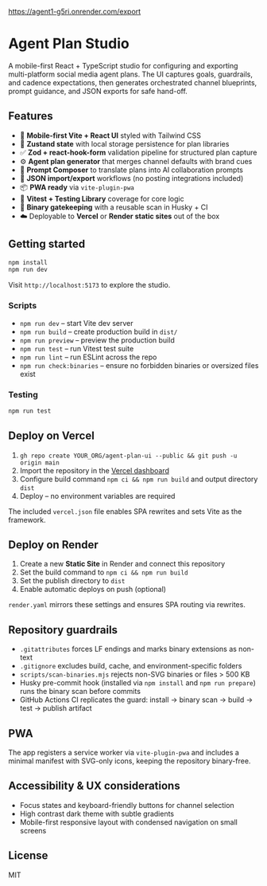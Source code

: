 https://agent1-g5ri.onrender.com/export


# Agent Plan Studio

A mobile-first React + TypeScript studio for configuring and exporting multi-platform social media agent plans. The UI captures goals, guardrails, and cadence expectations, then generates orchestrated channel blueprints, prompt guidance, and JSON exports for safe hand-off.

## Features

- 📱 **Mobile-first Vite + React UI** styled with Tailwind CSS
- 🧠 **Zustand state** with local storage persistence for plan libraries
- ✅ **Zod + react-hook-form** validation pipeline for structured plan capture
- ⚙️ **Agent plan generator** that merges channel defaults with brand cues
- 📝 **Prompt Composer** to translate plans into AI collaboration prompts
- 🔄 **JSON import/export** workflows (no posting integrations included)
- 📦 **PWA ready** via `vite-plugin-pwa`
- 🧪 **Vitest + Testing Library** coverage for core logic
- 🚫 **Binary gatekeeping** with a reusable scan in Husky + CI
- ☁️ Deployable to **Vercel** or **Render static sites** out of the box

## Getting started

```bash
npm install
npm run dev
```

Visit `http://localhost:5173` to explore the studio.

### Scripts

- `npm run dev` – start Vite dev server
- `npm run build` – create production build in `dist/`
- `npm run preview` – preview the production build
- `npm run test` – run Vitest test suite
- `npm run lint` – run ESLint across the repo
- `npm run check:binaries` – ensure no forbidden binaries or oversized files exist

### Testing

```bash
npm run test
```

## Deploy on Vercel

1. `gh repo create YOUR_ORG/agent-plan-ui --public && git push -u origin main`
2. Import the repository in the [Vercel dashboard](https://vercel.com/dashboard)
3. Configure build command `npm ci && npm run build` and output directory `dist`
4. Deploy – no environment variables are required

The included `vercel.json` file enables SPA rewrites and sets Vite as the framework.

## Deploy on Render

1. Create a new **Static Site** in Render and connect this repository
2. Set the build command to `npm ci && npm run build`
3. Set the publish directory to `dist`
4. Enable automatic deploys on push (optional)

`render.yaml` mirrors these settings and ensures SPA routing via rewrites.

## Repository guardrails

- `.gitattributes` forces LF endings and marks binary extensions as non-text
- `.gitignore` excludes build, cache, and environment-specific folders
- `scripts/scan-binaries.mjs` rejects non-SVG binaries or files > 500 KB
- Husky pre-commit hook (installed via `npm install` and `npm run prepare`) runs the binary scan before commits
- GitHub Actions CI replicates the guard: install → binary scan → build → test → publish artifact

## PWA

The app registers a service worker via `vite-plugin-pwa` and includes a minimal manifest with SVG-only icons, keeping the repository binary-free.

## Accessibility & UX considerations

- Focus states and keyboard-friendly buttons for channel selection
- High contrast dark theme with subtle gradients
- Mobile-first responsive layout with condensed navigation on small screens

## License

MIT

